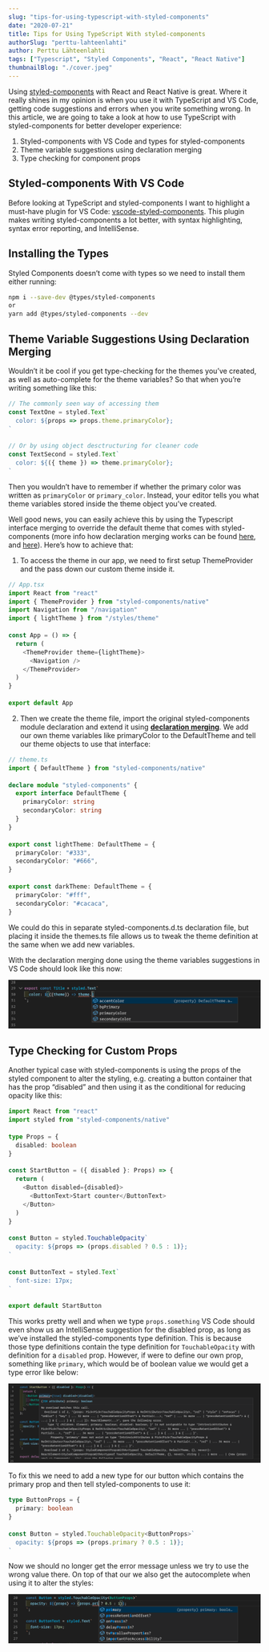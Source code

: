 ```yaml
---
slug: "tips-for-using-typescript-with-styled-components"
date: "2020-07-21"
title: Tips for Using TypeScript With styled-components
authorSlug: "perttu-lahteenlahti"
author: Perttu Lähteenlahti
tags: ["Typescript", "Styled Components", "React", "React Native"]
thumbnailBlog: "./cover.jpeg"
---
```


Using [styled-components](https://styled-components.com/) with React and React Native is great. Where it really shines in my opinion is when you use it with TypeScript and VS Code, getting code suggestions and errors when you write something wrong. In this article, we are going to take a look at how to use TypeScript with styled-components for better developer experience:

1. Styled-components with VS Code and types for styled-components
2. Theme variable suggestions using declaration merging
3. Type checking for component props

## Styled-components With VS Code

Before looking at TypeScript and styled-components I want to highlight a must-have plugin for VS Code: [vscode-styled-components](https://marketplace.visualstudio.com/items?itemName=jpoissonnier.vscode-styled-components). This plugin makes writing styled-components a lot better, with syntax highlighting, syntax error reporting, and IntelliSense.

## Installing the Types

Styled Components doesn’t come with types so we need to install them either running:

```bash
npm i --save-dev @types/styled-components
or
yarn add @types/styled-components --dev
```

## Theme Variable Suggestions Using Declaration Merging

Wouldn’t it be cool if you get type-checking for the themes you’ve created, as well as auto-complete for the theme variables? So that when you’re writing something like this:

```typescript
// The commonly seen way of accessing them
const TextOne = styled.Text`
  color: ${props => props.theme.primaryColor};
`

// Or by using object desctructuring for cleaner code
const TextSecond = styled.Text`
  color: ${({ theme }) => theme.primaryColor};
`
```

Then you wouldn’t have to remember if whether the primary color was written as `primaryColor` or `primary_color`. Instead, your editor tells you what theme variables stored inside the theme object you’ve created.

Well good news, you can easily achieve this by using the Typescript interface merging to override the default theme that comes with styled-components (more info how declaration merging works can be found [here](https://www.typescriptlang.org/docs/handbook/declaration-merging.html), and [here](https://styled-components.com/docs/api#create-a-declarations-file)). Here’s how to achieve that:

1. To access the theme in our app, we need to first setup ThemeProvider and the pass down our custom theme inside it.

```typescript
// App.tsx
import React from "react"
import { ThemeProvider } from "styled-components/native"
import Navigation from "/navigation"
import { lightTheme } from "/styles/theme"

const App = () => {
  return (
    <ThemeProvider theme={lightTheme}>
      <Navigation />
    </ThemeProvider>
  )
}

export default App
```

2. Then we create the theme file, import the original styled-components module declaration and extend it using **[declaration merging](https://www.typescriptlang.org/docs/handbook/declaration-merging.html)**. We add our own theme variables like primaryColor to the DefaultTheme and tell our theme objects to use that interface:

```typescript
// theme.ts
import { DefaultTheme } from "styled-components/native"

declare module "styled-components" {
  export interface DefaultTheme {
    primaryColor: string
    secondaryColor: string
  }
}

export const lightTheme: DefaultTheme = {
  primaryColor: "#333",
  secondaryColor: "#666",
}

export const darkTheme: DefaultTheme = {
  primaryColor: "#fff",
  secondaryColor: "#cacaca",
}
```

We could do this in separate styled-components.d.ts declaration file, but placing it inside the themes.ts file allows us to tweak the theme definition at the same when we add new variables.

With the declaration merging done using the theme variables suggestions in VS Code should look like this now:

![No more guessing whether it was accentColor or colorAccent.](example.png)

## Type Checking for Custom Props

Another typical case with styled-components is using the props of the styled component to alter the styling, e.g. creating a button container that has the prop “disabled” and then using it as the conditional for reducing opacity like this:

```typescript
import React from "react"
import styled from "styled-components/native"

type Props = {
  disabled: boolean
}

const StartButton = ({ disabled }: Props) => {
  return (
    <Button disabled={disabled}>
      <ButtonText>Start counter</ButtonText>
    </Button>
  )
}

const Button = styled.TouchableOpacity`
  opacity: ${props => (props.disabled ? 0.5 : 1)};
`

const ButtonText = styled.Text`
  font-size: 17px;
`

export default StartButton
```

This works pretty well and when we type `props.something` VS Code should even show us an IntelliSense suggestion for the disabled prop, as long as we’ve installed the styled-components type definition. This is because those type definitions contain the type definition for `TouchableOpacity` with definition for a `disabled` prop. However, if were to define our own prop, something like `primary`, which would be of boolean value we would get a type error like below:

![](example2.png)

To fix this we need to add a new type for our button which contains the primary prop and then tell styled-components to use it:

```typescript
type ButtonProps = {
  primary: boolean
}

const Button = styled.TouchableOpacity<ButtonProps>`
  opacity: ${props => (props.primary ? 0.5 : 1)};
`
```

Now we should no longer get the error message unless we try to use the wrong value there. On top of that our we also get the autocomplete when using it to alter the styles:

![](example3.png)
